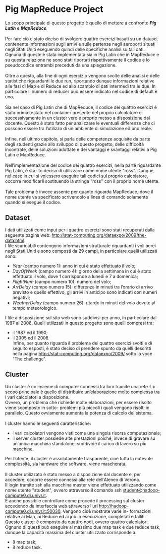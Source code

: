 # Pig MapReduce Project

Lo scopo principale di questo progetto è quello di mettere a confronto ***Pig Latin*** e ***MapReduce***. \
\
Per fare ciò è stato deciso di svolgere quattro esercizi basati su un dataset contenente informazioni sugli arrivi e sulle partenze negli aeroporti situati negli Stati Uniti eseguendo quindi delle specifiche analisi su tali dati. Ognuna di queste è stata implementata sia in Pig Latin che in MapReduce e su questa relazione ne sono stati riportati rispettivamente il codice e lo pseudocodice entrambi preceduti da una spiegazione. \
\
Oltre a questo, alla fine di ogni esercizio vengono svolte delle analisi e delle statistiche riguardanti le due run, riportando dunque informazioni relative alle fasi di Map e di Reduce ed allo scambio di dati intermedi tra le due. In particolare il numero di reducer può essere indicato nel codice di default è uno. \
\
Sia nel caso di Pig Latin che di MapReduce, il codice dei quattro esercizi è stato prima testato nel container presente nel proprio calcolatore e successivamente in un cluster vero e proprio messo a disposizione dal docente. Questo è stato fatto per analizzare le eventuali differenze che ci possono essere tra l’utilizzo di un ambiente di simulazione ed uno reale. \
\
Infine, nell’ultimo capitolo, si parla delle competenze acquisite da parte degli studenti grazie allo sviluppo di questo progetto, delle difficoltà incontrate, delle soluzioni adottate e dei vantaggi e svantaggi relativi a Pig Latin e MapReduce. \
\
Nell’implementazione del codice dei quattro esercizi, nella parte riguardante Pig Latin, è sta- to deciso di utilizzare come nome utente "ross". Dunque, nel caso in cui si volessero eseguire tali codici sul proprio calcolatore, occorre modificarli sostituendo la stringa "ross" con il proprio nome utente. \
\
Tale problema è invece assente per quanto riguarda MapReduce, dove il nome utente va specificato scrivendolo a linea di comando solamente quando si esegue il codice.

## Dataset
I dati utilizzati come input per i quattro esercizi sono stati recuperati dalla seguente pagina web: http://stat-computing.org/dataexpo/2009/the-data.html.  
I file scaricabili contengono informazioni strutturate riguardanti i voli aerei negli Stati Uniti e sono composti da 29 campi, in particolare quelli utilizzati sono:
- *Year* (campo numero 1): anno in cui è stato effettuato il volo;
- *DayOfWeek* (campo numero 4): giorno della settimana in cui è stato effettuato il volo, dove 1 corrisponde a lunedì e 7 a domenica;
- *FlightNum* (campo numero 10): numero del volo;
- *ArrDelay* (campo numero 15): differenza in minuti tra l’orario di arrivo previsto e quello effettivo, gli arrivi in anticipo sono indicati con numeri negativi;
- *WeatherDelay* (campo numero 26): ritardo in minuti del volo dovuto al tempo meteorologico.

I file a disposizione sul sito web sono suddivisi per anno, in particolare dal 1987 al 2008. Quelli utilizzati in questo progetto sono quelli compresi tra:
- il 1987 ed il 1990;
- il 2005 ed il 2008.
\
Infine, per quanto riguarda il problema dei quattro esercizi svolti e di seguito esposti, è stato deciso di prendere spunto da quelli descritti nella pagina http://stat-computing.org/dataexpo/2009/ sotto la voce "The challenge".

## Cluster
Un cluster è un insieme di computer connessi tra loro tramite una rete. Lo scopo principale è quello di distribuire un’elaborazione molto complessa tra i vari calcolatori a disposizione. \
Ovvero, un problema che richiede molte elaborazioni, per essere risolto viene scomposto in sotto- problemi più piccoli i quali vengono risolti in parallelo. Questo ovviamente aumenta la potenza di calcolo del sistema. \
\
I cluster hanno le seguenti caratteristiche:
- i vari calcolatori vengono visti come una singola risorsa computazionale;
- il server cluster possiede alte prestazioni poiché, invece di gravare su un’unica macchina standalone, suddivide il carico di lavoro su più macchine.

Per l’utente, il cluster è assolutamente trasparente, cioè tutta la notevole complessità, sia hardware che software, viene mascherata. \
\
Il cluster utilizzato è stato messo a disposizione dal docente e, per accedere, occorre essere connessi alla rete dell’Ateneo di Verona. \
Il login tramite ssh alla macchina master viene effettuato utilizzando come nome utente "student", ovvero attraverso il comando ssh student@hadoop-compute0.di.univr.it.
\
È anche possibile controllare come procede il processing sul cluster accedendo da interfaccia web attraverso l’url http://hadoop-compute0.di.univr.it:50030. Vengono cioè mostrate varie in- formazioni relative ai Map, ai Reduce ed ai job in esecuzione, completati e falliti. \
Questo cluster è composto da quattro nodi, ovvero quattro calcolatori. Ognuno di questi può eseguire al massimo due map task e due reduce task, dunque la capacità massima del cluster utilizzato corrisponde a:
- 8 map task;
- 8 reduce task.